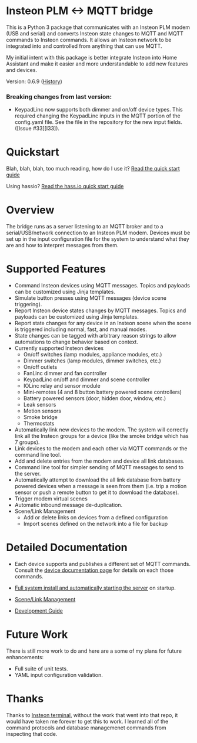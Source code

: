 # Insteon PLM <-> MQTT bridge

This is a Python 3 package that communicates with an Insteon PLM modem
(USB and serial) and converts Insteon state changes to MQTT and MQTT
commands to Insteon commands.  It allows an Insteon network to be
integrated into and controlled from anything that can use MQTT.

My initial intent with this package is better integrate Insteon into
Home Assistant and make it easier and more understandable to add new
features and devices.

Version: 0.6.9  ([History](HISTORY.md))

### Breaking changes from last version:

- KeypadLinc now supports both dimmer and on/off device types.  This required
  changing the KeypadLinc inputs in the MQTT portion of the config.yaml file.
  See the file in the repository for the new input fields. ([Issue #33][I33]).


# Quickstart

Blah, blah, blah, too much reading, how do I use it?  [Read the quick
start guide](docs/quick_start.md)

Using hassio? [Read the hass.io quick start guide](docs/hassio_quick_start.md)


# Overview

The bridge runs as a server listening to an MQTT broker and to a
serial/USB/network connection to an Insteon PLM modem.  Devices must
be set up in the input configuration file for the system to understand
what they are and how to interpret messages from them.


# Supported Features

- Command Insteon devices using MQTT messages.  Topics and payloads
  can be customized using Jinja templates.
- Simulate button presses using MQTT messages (device scene triggering).
- Report Insteon device states changes by MQTT messages.  Topics and
  payloads can be customized using Jinja templates.
- Report state changes for any device in an Insteon scene when the
  scene is triggered including normal, fast, and manual modes.
- State changes can be tagged with arbitrary reason strings to allow
  automations to change behavior based on context.
- Currently supported Insteon devices
  - On/off switches (lamp modules, appliance modules, etc.)
  - Dimmer switches (lamp modules, dimmer switches, etc.)
  - On/off outlets
  - FanLinc dimmer and fan controller
  - KeypadLinc on/off and dimmer and scene controller
  - IOLinc relay and sensor module
  - Mini-remotes (4 and 8 button battery powered scene controllers)
  - Battery powered sensors (door, hidden door, window, etc.)
  - Leak sensors
  - Motion sensors
  - Smoke bridge
  - Thermostats
- Automatically link new devices to the modem.  The system will
  correctly link all the Insteon groups for a device (like the smoke
  bridge which has 7 groups).
- Link devices to the modem and each other via MQTT commands or the
  command line tool.
- Add and delete entries from the modem and device all link databases.
- Command line tool for simpler sending of MQTT messages to send to
  the server.
- Automatically attempt to download the all link database from battery
  powered devices when a message is seen from them (i.e. trip a motion
  sensor or push a remote button to get it to download the database).
- Trigger modem virtual scenes
- Automatic inbound message de-duplication.
- Scene/Link Management
  - Add or delete links on devices from a defined configuration
  - Import scenes defined on the network into a file for backup


# Detailed Documentation

- Each device supports and publishes a different set of MQTT commands.
  Consult the [device documentation page](docs/mqtt.md) for details
  on each those commands.

- [Full system install and automatically starting the server](docs/auto_start.md) on startup.

- [Scene/Link Management](docs/scenes.md)

- [Development Guide](docs/CONTRIBUTING.md)


# Future Work

There is still more work to do and here are a some of my plans for
future enhancements:

- Full suite of unit tests.
- YAML input configuration validation.


# Thanks

Thanks to [Insteon terminal](https://github.com/pfrommerd/insteon-terminal),
without the work that went into that repo, it would have taken me
forever to get this to work.  I learned all of the command protocols
and database managemenet commands from inspecting that code.
